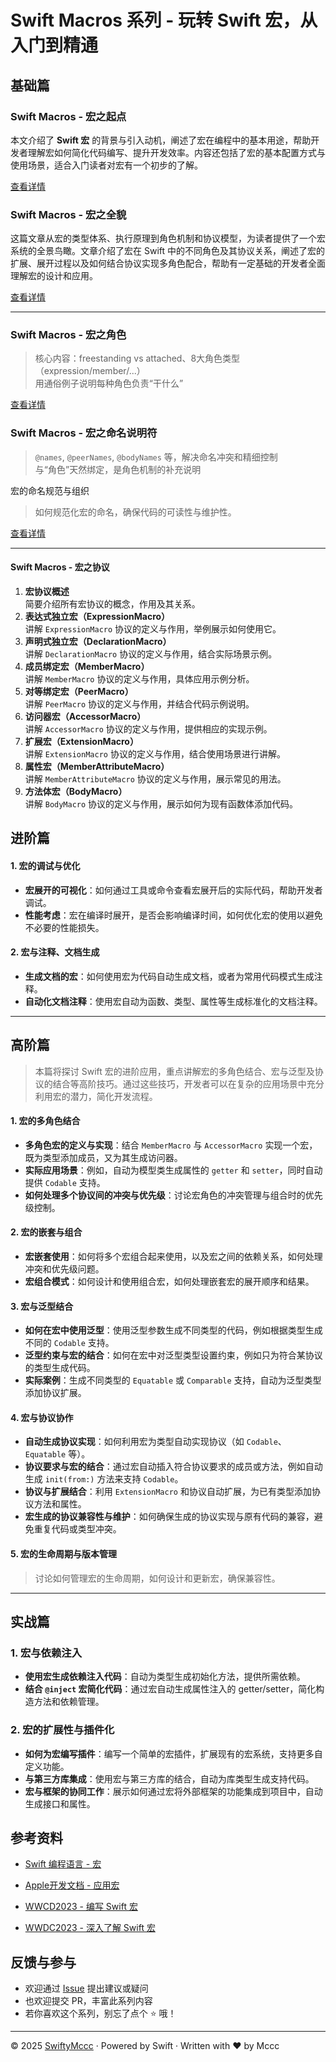 # Swift Macros 系列 - 玩转 Swift 宏，从入门到精通

## 基础篇

### Swift Macros - 宏之起点
本文介绍了 **Swift 宏** 的背景与引入动机，阐述了宏在编程中的基本用途，帮助开发者理解宏如何简化代码编写、提升开发效率。内容还包括了宏的基本配置方式与使用场景，适合入门读者对宏有一个初步的了解。

[查看详情](https://github.com/iAmMccc/SwiftyMccc/blob/main/SwiftMacro/docs/1.宏之起点.md)

### Swift Macros - 宏之全貌
这篇文章从宏的类型体系、执行原理到角色机制和协议模型，为读者提供了一个宏系统的全景鸟瞰。文章介绍了宏在 Swift 中的不同角色及其协议关系，阐述了宏的扩展、展开过程以及如何结合协议实现多角色配合，帮助有一定基础的开发者全面理解宏的设计和应用。

[查看详情](https://github.com/iAmMccc/SwiftyMccc/blob/main/SwiftMacro/docs/2.宏之全貌.md)

---

### Swift Macros - 宏之角色
> 核心内容：freestanding vs attached、8大角色类型（expression/member/...）  
> 用通俗例子说明每种角色负责“干什么”

[查看详情]()

### Swift Macros - 宏之命名说明符

> `@names`, `@peerNames`, `@bodyNames` 等，解决命名冲突和精细控制  
> 与“角色”天然绑定，是角色机制的补充说明

宏的命名规范与组织

> 如何规范化宏的命名，确保代码的可读性与维护性。

[查看详情]()

---

#### Swift Macros - 宏之协议

1. **宏协议概述**  
   简要介绍所有宏协议的概念，作用及其关系。  
2. **表达式独立宏（ExpressionMacro）**  
   讲解 `ExpressionMacro` 协议的定义与作用，举例展示如何使用它。  
3. **声明式独立宏（DeclarationMacro）**  
   讲解 `DeclarationMacro` 协议的定义与作用，结合实际场景示例。  
4. **成员绑定宏（MemberMacro）**  
   讲解 `MemberMacro` 协议的定义与作用，具体应用示例分析。  
5. **对等绑定宏（PeerMacro）**  
   讲解 `PeerMacro` 协议的定义与作用，并结合代码示例说明。  
6. **访问器宏（AccessorMacro）**  
   讲解 `AccessorMacro` 协议的定义与作用，提供相应的实现示例。  
7. **扩展宏（ExtensionMacro）**  
   讲解 `ExtensionMacro` 协议的定义与作用，结合使用场景进行讲解。  
8. **属性宏（MemberAttributeMacro）**  
   讲解 `MemberAttributeMacro` 协议的定义与作用，展示常见的用法。  
9. **方法体宏（BodyMacro）**  
   讲解 `BodyMacro` 协议的定义与作用，展示如何为现有函数体添加代码。



## 进阶篇

#### 1. 宏的调试与优化
- **宏展开的可视化**：如何通过工具或命令查看宏展开后的实际代码，帮助开发者调试。  
- **性能考虑**：宏在编译时展开，是否会影响编译时间，如何优化宏的使用以避免不必要的性能损失。

#### 2. 宏与注释、文档生成
- **生成文档的宏**：如何使用宏为代码自动生成文档，或者为常用代码模式生成注释。  
- **自动化文档注释**：使用宏自动为函数、类型、属性等生成标准化的文档注释。

---

## 高阶篇

> 本篇将探讨 Swift 宏的进阶应用，重点讲解宏的多角色结合、宏与泛型及协议的结合等高阶技巧。通过这些技巧，开发者可以在复杂的应用场景中充分利用宏的潜力，简化开发流程。

#### 1. 宏的多角色结合
- **多角色宏的定义与实现**：结合 `MemberMacro` 与 `AccessorMacro` 实现一个宏，既为类型添加成员，又为其生成访问器。  
- **实际应用场景**：例如，自动为模型类生成属性的 `getter` 和 `setter`，同时自动提供 `Codable` 支持。  
- **如何处理多个协议间的冲突与优先级**：讨论宏角色的冲突管理与组合时的优先级控制。

#### 2. 宏的嵌套与组合
- **宏嵌套使用**：如何将多个宏组合起来使用，以及宏之间的依赖关系，如何处理冲突和优先级问题。  
- **宏组合模式**：如何设计和使用组合宏，如何处理嵌套宏的展开顺序和结果。

#### 3. 宏与泛型结合
- **如何在宏中使用泛型**：使用泛型参数生成不同类型的代码，例如根据类型生成不同的 `Codable` 支持。  
- **泛型约束与宏的结合**：如何在宏中对泛型类型设置约束，例如只为符合某协议的类型生成代码。  
- **实际案例**：生成不同类型的 `Equatable` 或 `Comparable` 支持，自动为泛型类型添加协议扩展。

#### 4. 宏与协议协作
- **自动生成协议实现**：如何利用宏为类型自动实现协议（如 `Codable`、`Equatable` 等）。  
- **协议要求与宏的结合**：通过宏自动插入符合协议要求的成员或方法，例如自动生成 `init(from:)` 方法来支持 `Codable`。  
- **协议与扩展结合**：利用 `ExtensionMacro` 和协议自动扩展，为已有类型添加协议方法和属性。  
- **宏生成的协议兼容性与维护**：如何确保生成的协议实现与原有代码的兼容，避免重复代码或类型冲突。

#### 5. 宏的生命周期与版本管理
> 讨论如何管理宏的生命周期，如何设计和更新宏，确保兼容性。

---

## 实战篇

### 1. 宏与依赖注入
- **使用宏生成依赖注入代码**：自动为类型生成初始化方法，提供所需依赖。  
- **结合 `@inject` 宏简化代码**：通过宏自动生成属性注入的 getter/setter，简化构造方法和依赖管理。

### 2. 宏的扩展性与插件化
- **如何为宏编写插件**：编写一个简单的宏插件，扩展现有的宏系统，支持更多自定义功能。  
- **与第三方库集成**：使用宏与第三方库的结合，自动为库类型生成支持代码。  
- **宏与框架的协同工作**：展示如何通过宏将外部框架的功能集成到项目中，自动生成接口和属性。









## 参考资料

* [Swift 编程语言 - 宏](https://docs.swift.org/swift-book/documentation/the-swift-programming-language/macros/)

* [Apple开发文档 - 应用宏](https://developer.apple.com/documentation/swift/externalmacro(module:type:))

* [WWCD2023 - 编写 Swift 宏](https://developer.apple.com/cn/videos/play/wwdc2023/10166)

* [WWDC2023 - 深入了解 Swift 宏](https://developer.apple.com/cn/videos/play/wwdc2023/10167)



## 反馈与参与

- 欢迎通过 [Issue](https://github.com/iAmMccc/SwiftyMccc/issues) 提出建议或疑问  
- 也欢迎提交 PR，丰富此系列内容  
- 若你喜欢这个系列，别忘了点个 ⭐️ 哦！

---

© 2025 [SwiftyMccc](https://github.com/iAMMccc/SwiftyMccc) · Powered by Swift · Written with ❤️ by Mccc

